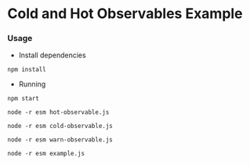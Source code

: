 # Cold and Hot Observables Example

### Usage

* Install dependencies
```
npm install
```

* Running
```
npm start
```

```
node -r esm hot-observable.js
```

```
node -r esm cold-observable.js
```

```
node -r esm warn-observable.js
```

```
node -r esm example.js
```

